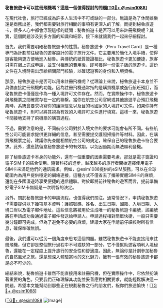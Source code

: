 **秘鲁旅遊卡可以註冊飛機嗎？這是一個值得探討的問題[[TG💪+ @esim1088](https://t.me/s/esim1088)]**

在現代社會，旅行已經成為許多人生活中不可或缺的一部分。無論是為了休閒娛樂還是商務出差，我們都需要對旅行相關的事項有更深入的了解。而提到秘魯旅遊卡，很多人心中都會浮現這樣的疑問：秘魯旅遊卡是否可以用來註冊飛機呢？其實，這個問題涉及到多方面的知識和細節，接下來就讓我們一起來仔細探討。

首先，我們需要明確秘魯旅遊卡的性質。秘魯旅遊卡（Peru Travel Card）是一種專門為計劃前往秘魯的遊客設計的電子旅行文件。它主要用於簡化入境手續，使得遊客能夠更方便地進入秘魯。與傳統的紙質簽證相比，秘魯旅遊卡更加便捷，旅客只需在網上完成申請，並支付相應的費用後，即可獲得一份電子版的旅遊卡。這份文件在入境時需出示給相關部門核驗，以確認遊客的身份和入境資格。

那麼，秘魯旅遊卡是否可以用來註冊飛機呢？從理論上來說，秘魯旅遊卡本身並不具備直接註冊飛機的功能。因為註冊飛機通常指的是購買機票或進行航班預訂，而秘魯旅遊卡僅僅是作為一種入境許可文件存在。然而，在實際操作中，秘魯旅遊卡與飛機票之間確實存在一定的聯繫。當你在航空公司官網或其他旅遊平台預訂飛機票時，系統會要求填寫你的護照信息以及目的地國家的入境許可文件。如果你持有秘魯旅遊卡，則可以將其視為有效的入境許可文件進行填寫。這樣一來，秘魯旅遊卡間接地支持了飛機票的購買過程。

不過，需要注意的是，不同航空公司對於入境文件的要求可能會有所不同。有些航空公司可能要求提供更詳細的信息，甚至需要提交護照掃描件等材料。因此，在購買飛機票之前，建議你先查閱相關航空公司的規定，確保自己的秘魯旅遊卡符合要求。此外，還應該留意秘魯旅遊卡的有效期，以免因過期而無法順利登機。

除了秘魯旅遊卡本身的功能外，還有一個重要的因素需要考慮，那就是電子簽證和電子SIM卡的結合使用。隨著科技的進步，越來越多的旅行者開始選擇使用電子SIM卡來滿足他們的通訊需求。例如，@esim1088提供的eSIM服務，可以在全球範圍內為用戶提供穩定的網絡連接。這種方式不僅省去了攜帶實體SIM卡的麻煩，還能在多國漫遊時享受便捷的通信體驗。對於即將前往秘魯的遊客而言，提前準備好電子SIM卡無疑是一次明智的決定。

另外，關於秘魯旅遊卡的申請流程，也值得我們關注。通常情況下，申請秘魯旅遊卡需要提供以下幾項基本資料：護照號碼、姓名、出生日期、國籍、入境日期、入境口岸以及電子郵件地址。這些信息將被用於生成唯一的秘魯旅遊卡編號，該編號將在申請成功後通過電子郵件發送給申請人。申請過程相對簡單快捷，一般只需要幾分鐘即可完成。但為了避免不必要的麻煩，建議大家在申請前仔細核對所有信息，確保準確無誤。

最後，我們還可以從另一個角度來思考這個問題。雖然秘魯旅遊卡不能直接用來註冊飛機，但它卻是整個旅行過程中不可或缺的一部分。它不僅幫助遊客順利入境秘魯，還能在一定程度上提升旅行的安全性和舒適度。因此，無論你是計劃參加秘魯的自然風光之旅，還是想深入體驗當地的文化魅力，擁有一張有效的秘魯旅遊卡都是必不可少的。

總結來說，秘魯旅遊卡雖然不能直接用來註冊飛機，但在實際操作中，它依然扮演著重要的角色。只要我們正確理解其功能並妥善應對相關要求，就能輕鬆解決這一問題。希望本文能幫助到那些正在規劃秘魯之行的朋友們，祝你們旅途愉快！[[TG💪+ @esim1088](https://t.me/s/esim1088)]

[[TG💪+ @esim1088](https://t.me/s/esim1088) ![Image](https://i.postimg.cc/4NQfJmqS/Snipaste-2025-05-13-00-14-12.png)]